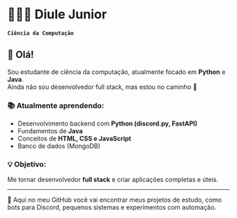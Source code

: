 # 👨🏻‍💻 Diule Junior

**`Ciência da Computação`**

## 👋 Olá!  
Sou estudante de ciência da computação, atualmente focado em **Python** e **Java**.  
Ainda não sou desenvolvedor full stack, mas estou no caminho 🚀  

### 📚 Atualmente aprendendo:
- Desenvolvimento backend com **Python (discord.py, FastAPI)**
- Fundamentos de **Java**
- Conceitos de **HTML, CSS e JavaScript**
- Banco de dados (MongoDB)

### 💡 Objetivo:
Me tornar desenvolvedor **full stack** e criar aplicações completas e úteis.  

---
📌 Aqui no meu GitHub você vai encontrar meus projetos de estudo, como bots para Discord, pequenos sistemas e experimentos com automação.
